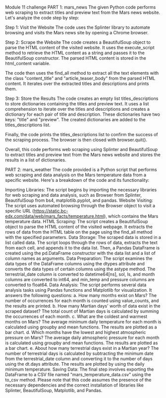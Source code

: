 Module 11 challenge 
PART 1: mars_news
The given Python code performs web scraping to extract titles and preview text from the Mars news website. Let's analyze the code step by step:

Step 1: Visit the Website
The code uses the Splinter library to automate browsing and visits the Mars news site by opening a Chrome browser.

Step 2: Scrape the Website
The code creates a BeautifulSoup object to parse the HTML content of the visited website. It uses the execute_script method to retrieve the HTML content as a string and passes it to the BeautifulSoup constructor. The parsed HTML content is stored in the html_content variable.

The code then uses the find_all method to extract all the text elements with the class "content_title" and "article_teaser_body" from the parsed HTML content. It iterates over the extracted titles and descriptions and prints them.

Step 3: Store the Results
The code creates an empty list titles_descriptions to store dictionaries containing the titles and preview text. It uses a list comprehension to iterate over the titles and descriptions and creates a dictionary for each pair of title and description. These dictionaries have two keys: "title" and "preview". The created dictionaries are added to the titles_descriptions list.

Finally, the code prints the titles_descriptions list to confirm the success of the scraping process. The browser is then closed with browser.quit().

Overall, this code performs web scraping using Splinter and BeautifulSoup to extract titles and preview text from the Mars news website and stores the results in a list of dictionaries.

PART 2: mars_weather
The code provided is a Python script that performs web scraping and data analysis on the Mars temperature data from a specific website. Here's a breakdown of the code and its functionality:

Importing Libraries: The script begins by importing the necessary libraries for web scraping and data analysis, such as Browser from Splinter, BeautifulSoup from bs4, matplotlib.pyplot, and pandas.
Website Visiting: The script uses automated browsing through the Browser object to visit a specific URL (https://static.bc-edx.com/data/web/mars_facts/temperature.html), which contains the Mars temperature data.
HTML Scraping: The script creates a BeautifulSoup object to parse the HTML content of the visited webpage. It extracts the rows of data from the HTML table on the page using the find_all method with the specified parameters.
Data Storage: The scraped data is stored in a list called data. The script loops through the rows of data, extracts the text from each cell, and appends it to the data list. Then, a Pandas DataFrame is created using the pd.DataFrame constructor with the data list and a list of column names as arguments.
Data Preparation: The script examines the data types of the DataFrame columns using the dtypes attribute and converts the data types of certain columns using the astype method. The terrestrial_date column is converted to datetime64[ns], sol, ls, and month columns are converted to int64, and min_temp and pressure columns are converted to float64.
Data Analysis: The script performs several data analysis tasks using Pandas functions and Matplotlib for visualization. It answers the following questions:
a. How many months exist on Mars? The number of occurrences for each month is counted using value_counts, and the results are printed.
b. How many Martian days' worth of data exist in the scraped dataset? The total count of Martian days is calculated by summing the occurrences of each month.
c. What are the coldest and warmest months on Mars? The average minimum daily temperature for each month is calculated using groupby and mean functions. The results are plotted as a bar chart.
d. Which months have the lowest and highest atmospheric pressure on Mars? The average daily atmospheric pressure for each month is calculated using groupby and mean functions. The results are plotted as a bar chart.
e. About how many terrestrial days exist in a Martian year? The number of terrestrial days is calculated by subtracting the minimum date from the terrestrial_date column and converting it to the number of days using the dt.days attribute. The results are plotted by using the daily minimum temperature.
Saving Data: The final step involves exporting the DataFrame to a CSV file named "mars_temperature_data.csv" using the to_csv method.
Please note that this code assumes the presence of the necessary dependencies and the correct installation of libraries like Splinter, BeautifulSoup, Matplotlib, and Pandas.
